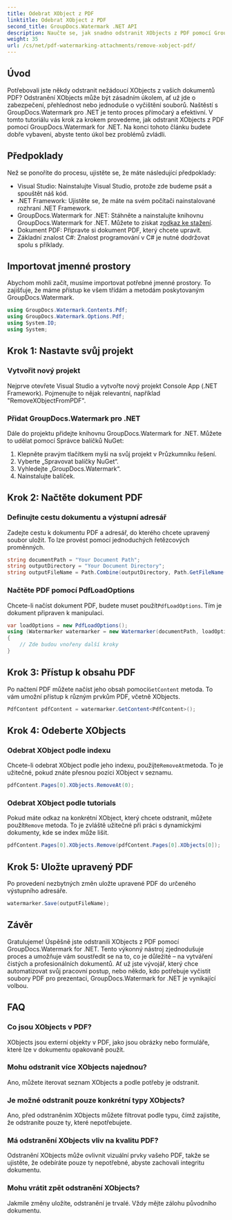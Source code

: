 ```yaml
---
title: Odebrat XObject z PDF
linktitle: Odebrat XObject z PDF
second_title: GroupDocs.Watermark .NET API
description: Naučte se, jak snadno odstranit XObjects z PDF pomocí GroupDocs.Watermark for .NET s naším komplexním, podrobným tutoriálem.
weight: 35
url: /cs/net/pdf-watermarking-attachments/remove-xobject-pdf/
---
```

## Úvod
Potřebovali jste někdy odstranit nežádoucí XObjects z vašich dokumentů PDF? Odstranění XObjects může být zásadním úkolem, ať už jde o zabezpečení, přehlednost nebo jednoduše o vyčištění souborů. Naštěstí s GroupDocs.Watermark pro .NET je tento proces přímočarý a efektivní. V tomto tutoriálu vás krok za krokem provedeme, jak odstranit XObjects z PDF pomocí GroupDocs.Watermark for .NET. Na konci tohoto článku budete dobře vybaveni, abyste tento úkol bez problémů zvládli.
## Předpoklady
Než se ponoříte do procesu, ujistěte se, že máte následující předpoklady:
- Visual Studio: Nainstalujte Visual Studio, protože zde budeme psát a spouštět náš kód.
- .NET Framework: Ujistěte se, že máte na svém počítači nainstalované rozhraní .NET Framework.
-  GroupDocs.Watermark for .NET: Stáhněte a nainstalujte knihovnu GroupDocs.Watermark for .NET. Můžete to získat z[odkaz ke stažení](https://releases.groupdocs.com/Watermark/net/).
- Dokument PDF: Připravte si dokument PDF, který chcete upravit.
- Základní znalost C#: Znalost programování v C# je nutné dodržovat spolu s příklady.
## Importovat jmenné prostory
Abychom mohli začít, musíme importovat potřebné jmenné prostory. To zajišťuje, že máme přístup ke všem třídám a metodám poskytovaným GroupDocs.Watermark.
```csharp
using GroupDocs.Watermark.Contents.Pdf;
using GroupDocs.Watermark.Options.Pdf;
using System.IO;
using System;
```
## Krok 1: Nastavte svůj projekt
### Vytvořit nový projekt
Nejprve otevřete Visual Studio a vytvořte nový projekt Console App (.NET Framework). Pojmenujte to nějak relevantní, například "RemoveXObjectFromPDF".
### Přidat GroupDocs.Watermark pro .NET
Dále do projektu přidejte knihovnu GroupDocs.Watermark for .NET. Můžete to udělat pomocí Správce balíčků NuGet:
1. Klepněte pravým tlačítkem myši na svůj projekt v Průzkumníku řešení.
2. Vyberte „Spravovat balíčky NuGet“.
3. Vyhledejte „GroupDocs.Watermark“.
4. Nainstalujte balíček.
## Krok 2: Načtěte dokument PDF
### Definujte cestu dokumentu a výstupní adresář
Zadejte cestu k dokumentu PDF a adresář, do kterého chcete upravený soubor uložit. To lze provést pomocí jednoduchých řetězcových proměnných.
```csharp
string documentPath = "Your Document Path";
string outputDirectory = "Your Document Directory";
string outputFileName = Path.Combine(outputDirectory, Path.GetFileName(documentPath));
```
### Načtěte PDF pomocí PdfLoadOptions
 Chcete-li načíst dokument PDF, budete muset použít`PdfLoadOptions`. Tím je dokument připraven k manipulaci.
```csharp
var loadOptions = new PdfLoadOptions();
using (Watermarker watermarker = new Watermarker(documentPath, loadOptions))
{
    // Zde budou vnořeny další kroky
}
```
## Krok 3: Přístup k obsahu PDF
 Po načtení PDF můžete načíst jeho obsah pomocí`GetContent` metoda. To vám umožní přístup k různým prvkům PDF, včetně XObjects.
```csharp
PdfContent pdfContent = watermarker.GetContent<PdfContent>();
```
## Krok 4: Odeberte XObjects
### Odebrat XObject podle indexu
 Chcete-li odebrat XObject podle jeho indexu, použijte`RemoveAt`metoda. To je užitečné, pokud znáte přesnou pozici XObject v seznamu.
```csharp
pdfContent.Pages[0].XObjects.RemoveAt(0);
```
### Odebrat XObject podle tutorials
 Pokud máte odkaz na konkrétní XObject, který chcete odstranit, můžete použít`Remove` metoda. To je zvláště užitečné při práci s dynamickými dokumenty, kde se index může lišit.
```csharp
pdfContent.Pages[0].XObjects.Remove(pdfContent.Pages[0].XObjects[0]);
```
## Krok 5: Uložte upravený PDF
Po provedení nezbytných změn uložte upravené PDF do určeného výstupního adresáře.
```csharp
watermarker.Save(outputFileName);
```
## Závěr
Gratulujeme! Úspěšně jste odstranili XObjects z PDF pomocí GroupDocs.Watermark for .NET. Tento výkonný nástroj zjednodušuje proces a umožňuje vám soustředit se na to, co je důležité – na vytváření čistých a profesionálních dokumentů. Ať už jste vývojář, který chce automatizovat svůj pracovní postup, nebo někdo, kdo potřebuje vyčistit soubory PDF pro prezentaci, GroupDocs.Watermark for .NET je vynikající volbou.
## FAQ
### Co jsou XObjects v PDF?
XObjects jsou externí objekty v PDF, jako jsou obrázky nebo formuláře, které lze v dokumentu opakovaně použít.
### Mohu odstranit více XObjects najednou?
Ano, můžete iterovat seznam XObjects a podle potřeby je odstranit.
### Je možné odstranit pouze konkrétní typy XObjects?
Ano, před odstraněním XObjects můžete filtrovat podle typu, čímž zajistíte, že odstraníte pouze ty, které nepotřebujete.
### Má odstranění XObjects vliv na kvalitu PDF?
Odstranění XObjects může ovlivnit vizuální prvky vašeho PDF, takže se ujistěte, že odebíráte pouze ty nepotřebné, abyste zachovali integritu dokumentu.
### Mohu vrátit zpět odstranění XObjects?
Jakmile změny uložíte, odstranění je trvalé. Vždy mějte zálohu původního dokumentu.